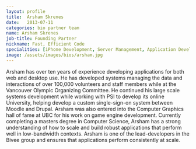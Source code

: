 ```yaml
---
layout: profile
title:  Arsham Skrenes
date:   2013-07-11
categories: bio partner team
name: Arsham Skrenes
job-title: Founding Partner
nickname: Fast, Efficient Code
specialities: [iPhone Development, Server Management, Application Development]
image: /assets/images/bios/arsham.jpg
---
```


Arsham has over ten years of experience developing applications for both web and desktop use. He has developed systems managing the data and interactions of over 100,000 volunteers and staff members while at the Vancouver Olympic Organizing Committee. He continued his large scale systems development while working with PSI to develop its online University, helping develop a custom single-sign-on system between Moodle and Drupal. Arsham was also entered into the Computer Graphics hall of fame at UBC for his work on game engine development. Currently completing a masters degree in Computer Science, Arsham has a strong understanding of how to scale and build robust applications that perform well in low-bandwidth contexts. Arsham is one of the lead-developers in the Bivee group and ensures that applications perform consistently at scale.